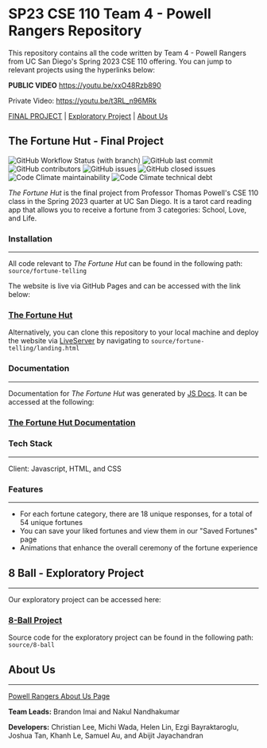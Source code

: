 # SP23 CSE 110 Team 4 - Powell Rangers Repository
This repository contains all the code written by Team 4 - Powell Rangers from UC San Diego's Spring 2023 CSE 110 offering. You can jump to relevant projects using the hyperlinks below:

**PUBLIC VIDEO** [https://youtu.be/xxO48Rzb890 ](https://youtu.be/1g7V2uNu5mI)

Private Video: https://youtu.be/t3RL_n96MRk

[FINAL PROJECT](#the-fortune-hut---final-project) | [Exploratory Project](#8-ball---exploratory-project) | [About Us](#about-us)

## The Fortune Hut - Final Project
![GitHub Workflow Status (with branch)](https://img.shields.io/github/actions/workflow/status/cse110-sp23-group4/cse110-sp23-group4/testing.yml?branch=main)
![GitHub last commit](https://img.shields.io/github/last-commit/cse110-sp23-group4/cse110-sp23-group4)
![GitHub contributors](https://img.shields.io/github/contributors/cse110-sp23-group4/cse110-sp23-group4)
![GitHub issues](https://img.shields.io/github/issues-raw/cse110-sp23-group4/cse110-sp23-group4)
![GitHub closed issues](https://img.shields.io/github/issues-closed-raw/cse110-sp23-group4/cse110-sp23-group4)
![Code Climate maintainability](https://img.shields.io/codeclimate/maintainability-percentage/cse110-sp23-group4/cse110-sp23-group4)
![Code Climate technical debt](https://img.shields.io/codeclimate/tech-debt/cse110-sp23-group4/cse110-sp23-group4)

*The Fortune Hut* is the final project from Professor Thomas Powell's CSE 110 class in the Spring 2023 quarter at UC San Diego. It is a tarot card reading app that allows you to receive a fortune from 3 categories: School, Love, and Life.

### Installation
___
All code relevant to *The Fortune Hut* can be found in the following path: `source/fortune-telling`

The website is live via GitHub Pages and can be accessed with the link below:
### [The Fortune Hut](https://cse110-sp23-group4.github.io/cse110-sp23-group4/source/fortune-telling/landing.html)

Alternatively, you can clone this repository to your local machine and deploy the website via [LiveServer](https://marketplace.visualstudio.com/items?itemName=ritwickdey.LiveServer) by navigating to `source/fortune-telling/landing.html`

### Documentation
___
Documentation for *The Fortune Hut* was generated by [JS Docs](https://jsdoc.app/). It can be accessed at the following:
### [The Fortune Hut Documentation](https://cse110-sp23-group4.github.io/cse110-sp23-group4/specs/fortune-telling-docs/index.html)

### Tech Stack
___
Client: Javascript, HTML,  and CSS

### Features
___
- For each fortune category, there are 18 unique responses, for a total of 54 unique fortunes
- You can save your liked fortunes and view them in our "Saved Fortunes" page
- Animations that enhance the overall ceremony of the fortune experience


## 8 Ball - Exploratory Project
___
Our exploratory project can be accessed here:
### [8-Ball Project](https://cse110-sp23-group4.github.io/cse110-sp23-group4/source/8-ball/index.html)

Source code for the exploratory project can be found in the following path: `source/8-ball`

## About Us
___
[Powell Rangers About Us Page](https://cse110-sp23-group4.github.io/cse110-sp23-group4/admin/team.html)

**Team Leads:** Brandon Imai and Nakul Nandhakumar

**Developers:** Christian Lee, Michi Wada, Helen Lin, Ezgi Bayraktaroglu, Joshua Tan, Khanh Le, Samuel Au, and Abijit Jayachandran


